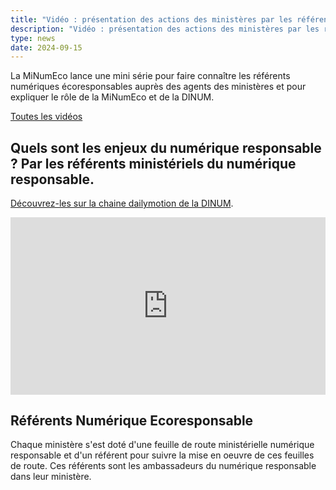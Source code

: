 ```yaml
---
title: "Vidéo : présentation des actions des ministères par les référents numérique écoresponsable"
description: "Vidéo : présentation des actions des ministères par les référents numérique écoresponsable"
type: news
date: 2024-09-15
---
```

<!-- image: /img/videos/miniserie/vignette-miniserie-episode3.webp -->

La MiNumEco lance une mini série pour faire connaître les référents numériques écoresponsables auprès des agents des ministères et pour expliquer le rôle de la MiNumEco et de la DINUM.

<!-- bouton pour accéder à la page ressources où se trouvent la série de vidéos-->

<a href="https://ecoresponsable.numerique.gouv.fr/publications/videos-serie-referents/" class="fr-btn" target="_blank" title="Nouvelle fenêtre : Inscription">Toutes les vidéos</a>

## Quels sont les enjeux du numérique responsable ? Par les référents ministériels du numérique responsable.

[Découvrez-les sur la chaine dailymotion de la DINUM](https://www.dailymotion.com/video/x92eo5e).

<!-- intégraton vidéo dailymotion de la chaine DINUM-->

<div style="position:relative;padding-bottom:56.25%;height:0;overflow:hidden;"> <iframe style="width:100%;height:100%;position:absolute;left:0px;top:0px;overflow:hidden" frameborder="0" type="text/html" src="https://www.dailymotion.com/embed/video/x95ly1e" width="100%" height="100%" allowfullscreen title="Dailymotion Video Player" > </iframe> </div>

## Référents Numérique Ecoresponsable

Chaque ministère s'est doté d'une feuille de route ministérielle numérique responsable et d'un référent pour suivre la mise en oeuvre de ces feuilles de route.
Ces référents sont les ambassadeurs du numérique responsable dans leur ministère.

